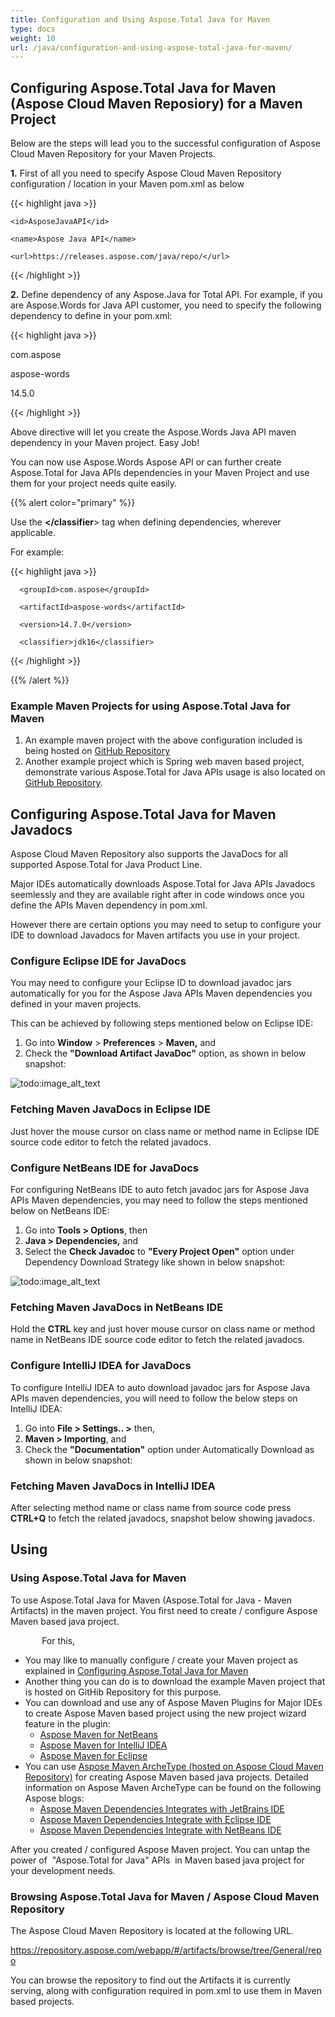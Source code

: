 ```yaml
---
title: Configuration and Using Aspose.Total Java for Maven
type: docs
weight: 10
url: /java/configuration-and-using-aspose-total-java-for-maven/
---
```


## **Configuring Aspose.Total Java for Maven (Aspose Cloud Maven Reposiory) for a Maven Project**
Below are the steps will lead you to the successful configuration of Aspose Cloud Maven Repository for your Maven Projects.

**1.** First of all you need to specify Aspose Cloud Maven Repository configuration / location in your Maven pom.xml as below<repositories>

{{< highlight java >}}

 <repositories>

  <repository>

    <id>AsposeJavaAPI</id>

    <name>Aspose Java API</name>

    <url>https://releases.aspose.com/java/repo/</url>

  </repository>

</repositories>

{{< /highlight >}}

**2.** Define dependency of any Aspose.Java for Total API. For example, if you are Aspose.Words for Java API customer, you need to specify the following dependency to define in your pom.xml:

{{< highlight java >}}

 <dependency>

  <groupId>com.aspose</groupId>

  <artifactId>aspose-words</artifactId>

  <version>14.5.0</version>

</dependency>

{{< /highlight >}}

Above directive will let you create the Aspose.Words Java API maven dependency in your Maven project. Easy Job!

You can now use Aspose.Words Aspose API or can further create Aspose.Total for Java APIs dependencies in your Maven Project and use them for your project needs quite easily.

{{% alert color="primary" %}} 

Use the **<classifier> </classifier**> tag when defining dependencies, wherever applicable.

For example:

{{< highlight java >}}

 <dependencies>

   <dependency>

      <groupId>com.aspose</groupId>

      <artifactId>aspose-words</artifactId>

      <version>14.7.0</version>

      <classifier>jdk16</classifier>

   </dependency>

</dependencies>

{{< /highlight >}}

{{% /alert %}} 
### **Example Maven Projects for using Aspose.Total Java for Maven**
1. An example maven project with the above configuration included is being hosted on [GitHub Repository](https://github.com/asposemarketplace/Aspose_Java_for_Maven)
1. Another example project which is Spring web maven based project, demonstrate various Aspose.Total for Java APIs usage is also located on [GitHub Repository](https://github.com/asposemarketplace/Aspose_for_Spring.Java).
## **Configuring Aspose.Total Java for Maven Javadocs**
Aspose Cloud Maven Repository also supports the JavaDocs for all supported Aspose.Total for Java Product Line.

Major IDEs automatically downloads Aspose.Total for Java APIs Javadocs seemlessly and they are available right after in code windows once you define the APIs Maven dependency in pom.xml.

However there are certain options you may need to setup to configure your IDE to download Javadocs for Maven artifacts you use in your project.
### **Configure Eclipse IDE for JavaDocs**
You may need to configure your Eclipse ID to download javadoc jars automatically for you for the Aspose Java APIs Maven dependencies you defined in your maven projects.

This can be achieved by following steps mentioned below on Eclipse IDE:

1. Go into **Window** > **Preferences** > **Maven,** and
1. Check the **"Download Artifact JavaDoc"** option, as shown in below snapshot: 

![todo:image_alt_text](https://i.imgur.com/mRvzWGh.png)
### **Fetching Maven JavaDocs in Eclipse IDE**
Just hover the mouse cursor on class name or method name in Eclipse IDE source code editor to fetch the related javadocs.
### **Configure NetBeans IDE for JavaDocs**
For configuring NetBeans IDE to auto fetch javadoc jars for Aspose Java APIs Maven dependencies, you may need to follow the steps mentioned below on NetBeans IDE:

1. Go into **Tools > Options**, then
1. **Java > Dependencies,** and
1. Select the **Check Javadoc** to **"Every Project Open"** option under Dependency Download Strategy like shown in below snapshot: 

![todo:image_alt_text](https://i.imgur.com/KAJZwTj.png)
### **Fetching Maven JavaDocs in NetBeans IDE**
Hold the **CTRL** key and just hover mouse cursor on class name or method name in NetBeans IDE source code editor to fetch the related javadocs.
### **Configure IntelliJ IDEA for JavaDocs**
To configure IntelliJ IDEA to auto download javadoc jars for Aspose Java APIs maven dependencies, you will need to follow the below steps on IntelliJ IDEA:

1. Go into **File > Settings.. >** then,
1. **Maven > Importing**, and
1. Check the **"Documentation"** option under Automatically Download as shown in below snapshot:
### **Fetching Maven JavaDocs in IntelliJ IDEA**
After selecting method name or class name from source code press **CTRL+Q** to fetch the related javadocs, snapshot below showing javadocs.
## **Using**
### **Using Aspose.Total Java for Maven**
To use Aspose.Total Java for Maven (Aspose.Total for Java - Maven Artifacts) in the maven project. You first need to create / configure Aspose Maven based java project.

`       `For this,

- You may like to manually configure / create your Maven project as explained in [Configuring Aspose.Total Java for Maven](#configuring-asposetotal-java-for-maven-aspose-cloud-maven-reposiory-for-a-maven-project)
- Another thing you can do is to download the example Maven project that is hosted on GitHib Repository for this purpose.
- You can download and use any of Aspose Maven Plugins for Major IDEs to create Aspose Maven based project using the new project wizard feature in the plugin: 
  - [Aspose Maven for NetBeans](https://docs.aspose.com/total/java/aspose-total-project-wizard-for-netbeans-maven/)
  - [Aspose Maven for IntelliJ IDEA](https://docs.aspose.com/total/java/aspose-total-project-wizard-for-intellij-idea-maven/)
  - [Aspose Maven for Eclipse](https://docs.aspose.com/total/java/aspose-total-project-wizard-for-eclipse-maven/)
- You can use [Aspose Maven ArcheType (hosted on Aspose Cloud Maven Repository)](https://repository.aspose.com/webapp/) for creating Aspose Maven based java projects.
  Detailed information on Aspose Maven ArcheType can be found on the following Aspose blogs: 
  - [Aspose Maven Dependencies Integrates with JetBrains IDE](https://blog.aspose.com/2014/10/03/aspose-maven-dependencies-integrates-with-jetbrains-ide/)
  - [Aspose Maven Dependencies Integrate with Eclipse IDE](https://blog.aspose.com/2015/01/07/aspose-maven-dependencies-integrates-with-eclipse-ide/)
  - [Aspose Maven Dependencies Integrate with NetBeans IDE](https://blog.aspose.com/2015/01/08/aspose-maven-dependencies-integrate-with-netbeans-ide/)

After you created / configured Aspose Maven project. You can untap the power of  "Aspose.Total for Java" APIs  in Maven based java project for your development needs.
### **Browsing Aspose.Total Java for Maven / Aspose Cloud Maven Repository**
The Aspose Cloud Maven Repository is located at the following URL.

<https://repository.aspose.com/webapp/#/artifacts/browse/tree/General/repo>

You can browse the repository to find out the Artifacts it is currently serving, along with configuration required in pom.xml to use them in Maven based projects.
